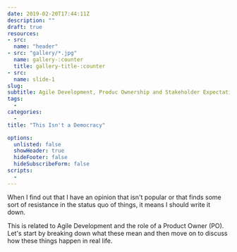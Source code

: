 ```yaml
---
date: 2019-02-20T17:44:11Z
description: ""
draft: true
resources: 
- src: 
  name: "header"
- src: "gallery/*.jpg"
  name: gallery-:counter
  title: gallery-title-:counter
- src:
  name: slide-1
slug:
subtitle: Agile Development, Produc Ownership and Stakeholder Expectations
tags: 
  - 
categories: 
  - 
title: "This Isn't a Democracy"

options:
  unlisted: false
  showHeader: true
  hideFooter: false
  hideSubscribeForm: false
scripts:
  -
---
```


When I find out that I have an opinion that isn't popular or that finds some sort of resistance in the status quo of things, it means I should write it down.

This is related to Agile Development and the role of a Product Owner (PO). Let's start by breaking down what these mean and then move on to discuss how these things happen in real life.

